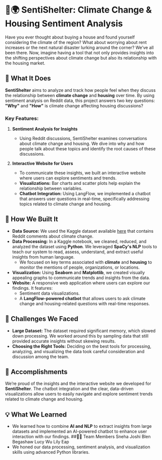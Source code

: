 # 🏡🌍 SentiShelter: Climate Change & Housing Sentiment Analysis

Have you ever thought about buying a house and found yourself considering the climate of the region? What about worrying about rent increases or the next natural disaster lurking around the corner? We’ve all been there. Now, imagine having a tool that not only provides insights into the shifting perspectives about climate change but also its relationship with the housing market.

## 🌟 What It Does

**SentiShelter** aims to analyze and track how people feel when they discuss the relationship between **climate change** and **housing** over time. By using sentiment analysis on Reddit data, this project answers two key questions: **"Why"** and **"How"** is climate change affecting housing discussions?

### Key Features:
1. **Sentiment Analysis for Insights**
   - Using Reddit discussions, SentiShelter examines conversations about climate change and housing. We dive into why and how people talk about these topics and identify the root causes of these discussions.

2. **Interactive Website for Users**
   - To communicate these insights, we built an interactive website where users can explore sentiments and trends.
   - **Visualizations:** Bar charts and scatter plots help explain the relationship between variables.
   - **Chatbot Integration:** Using LangFlow, we implemented a chatbot that answers user questions in real-time, specifically addressing topics related to climate change and housing.

## 🔨 How We Built It

- **Data Source:** We used the Kaggle dataset available [here](https://www.kaggle.com/datasets/pavellexyr/the-reddit-climate-change-dataset/data) that contains Reddit comments about climate change.
- **Data Processing:** In a Kaggle notebook, we cleaned, reduced, and analyzed the dataset using **Python**. We leveraged **SpaCy's NLP** tools to teach our system to read, assess, understand, and extract useful insights from human language.
  - We focused on key terms associated with **climate** and **housing** to monitor the mentions of people, organizations, or locations.
- **Visualization:** Using **Seaborn** and **Matplotlib**, we created visually appealing graphs to communicate trends and insights from the data.
- **Website:** A responsive web application where users can explore our findings. It features:
  - Sentiment data visualizations.
  - A **LangFlow-powered chatbot** that allows users to ask climate change and housing-related questions with real-time responses.

## 🚧 Challenges We Faced

- **Large Dataset:** The dataset required significant memory, which slowed down processing. We worked around this by sampling data that still provided accurate insights without skewing results.
- **Choosing the Right Tools:** Deciding on the best tools for processing, analyzing, and visualizing the data took careful consideration and discussion among the team.

## 🎉 Accomplishments

We’re proud of the insights and the interactive website we developed for **SentiShelter**. The chatbot integration and the clear, data-driven visualizations allow users to easily navigate and explore sentiment trends related to climate change and housing.

## 💡 What We Learned

- We learned how to combine **AI and NLP** to extract insights from large datasets and implemented an AI-powered chatbot to enhance user interaction with our findings.
##👩‍💻 Team Members
Sneha Joshi
Blen Begashaw
Lucy Wu
Lily Eap
- We honed our data processing, sentiment analysis, and visualization skills using advanced Python libraries.


